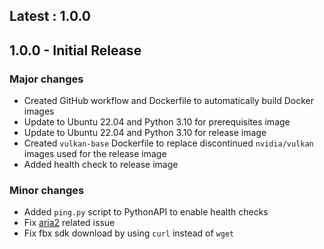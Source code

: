 ## Latest : 1.0.0

## 1.0.0 - Initial Release

### Major changes

*   Created GitHub workflow and Dockerfile to automatically build Docker images
*   Update to Ubuntu 22.04 and Python 3.10 for prerequisites image
*   Update to Ubuntu 22.04 and Python 3.10 for release image
*   Created `vulkan-base` Dockerfile to replace discontinued `nvidia/vulkan` images used for the release image
*   Added health check to release image

### Minor changes

*   Added `ping.py` script to PythonAPI to enable health checks
*   Fix [aria2](https://aria2.github.io/) related issue
*   Fix fbx sdk download by using `curl` instead of `wget`
